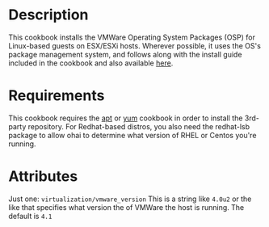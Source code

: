 Description
===========
This cookbook installs the VMWare Operating System Packages (OSP) for
Linux-based guests on ESX/ESXi hosts.  Wherever possible, it uses the
OS's package management system, and follows along with the install guide
included in the cookbook and also available [here][vmdocs].

Requirements
============
This cookbook requires the [apt][apt] or [yum][yum] cookbook in order to
install the 3rd-party repository.  For Redhat-based distros, you also
need the redhat-lsb package to allow ohai to determine what version of
RHEL or Centos you're running.

Attributes
==========
Just one: `virtualization/vmware_version`  This is a string like `4.0u2`
or the like that specifies what version the of VMWare the host is
running.  The default is `4.1`

[vmdocs]: http://www.vmware.com/support/pubs
[apt]:    https://github.com/opscode/cookbooks/tree/master/apt
[yum]:    https://github.com/opscode/cookbooks/tree/master/yum
